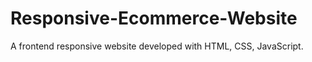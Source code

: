 # Responsive-Ecommerce-Website
A frontend responsive website developed with HTML, CSS, JavaScript. 
